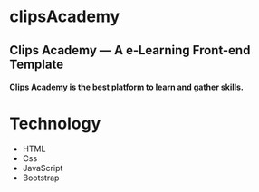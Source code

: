 # clipsAcademy
## Clips Academy — A e-Learning Front-end Template
#### Clips Academy is the best platform to learn and gather skills.

# Technology
* HTML
* Css
* JavaScript
* Bootstrap
